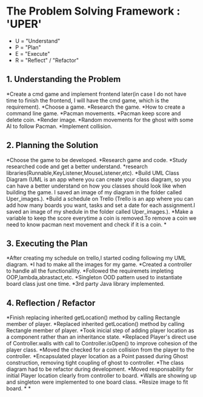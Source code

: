 <h1>The Problem Solving Framework : 'UPER'</h1>

* U = "Understand"
* P = "Plan"
* E = "Execute"
* R = "Reflect" / "Refactor"

<h2>1. Understanding the Problem</h2>
*Create a cmd game and implement frontend later(in case I do not have time to finish the frontend, I will have the cmd game, which is the requirement).
*Choose a game.
*Research the game.
*How to create a command line game.
*Pacman movements.
*Pacman keep score and delete coin.
*Render image.
*Random movements for the ghost with some AI to follow Pacman.
*Implement collision.
<h2>
    2. Planning the Solution
</h2>
*Choose the game to be developed.
*Research game and code.
*Study researched code and get a better understand.
*research libraries(Runnable,KeyListener,MouseListener,etc).
*Build UML Class Diagram (UML is an app where you can create your class diagram, so you can have a better understand on how you classes should look like when building the game. I saved an image of my diagram in the folder called Uper_images.).
*Build a schedule on Trello (Trello is an app where you can add how many boards you want, tasks and set a date for each assignment.I saved an image of my shedule in the folder called Uper_images.).
*Make a variable to keep the score everytime a coin is removed.To remove a coin we need to know pacman next movement and check if it is a coin.
*
<h2>
    3. Executing the Plan
</h2>
*After creating my schedule on trello,I started coding following my UML diagram.
*I had to make all the images for my game.
*Created a controller to handle all the functionallity.
*Followed the requiremets impleting OOP,lambda,abrastact,etc.
*Singleton OOD pattern used to instantiate board class just one time.
*3rd party Java library implemented.
<h2>
    4. Reflection / Refactor
</h2>
*Finish replacing inherited getLocation() method by calling Rectangle member of player.
*Replaced inherited getLocation() method by calling Rectangle member of player.
*Took inicial step of adding player location as a component rather than an inheritance state.
*Replaced Player's direct use of Controller.walls with call to Controller.isOpen() to improve cohesion of the player class.
*Moved the checked for a coin collision from the player to the controller. 
*Encapsulated player location as a Point passed during Ghost construction, removing tight coupling  of ghost to controller.
*The class diagram had to be refactor during development.
*Moved responsability for initial Player location clearly from controller to board.
*Walls are showing up and singleton were implemented to one board class.
*Resize image to fit board.
*
*